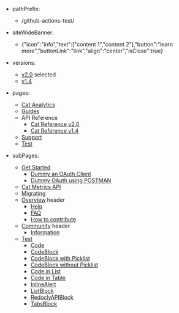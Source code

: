 - pathPrefix:
    - /github-actions-test/

- siteWideBanner:
   - {"icon":"info","text":["content 1","content 2"],"button":"learn more","buttonLink":"link","align":"center","isClose":true}

- versions:
    - [v2.0](/) selected
    - [v1.4](https://github.com/AdobeDocs/dev-site) 

- pages:
    - [Cat Analytics](/)
    - [Guides](/guides/)
    - API Reference
        - [Cat Reference v2.0](/api/index.md)
        - [Cat Reference v1.4](/api/1.4.md)
    - [Support](/support/)
    - [Test](/test/)

- subPages:
    - [Get Started](/guides/) 
        - [Dummy an OAuth Client](/guides/dummy_oauth_client/) 
        - [Dummy OAuth using POSTMAN](/guides/dummy_using_postman/) 
    - [Cat Metrics API](/guides/dummy_metrics_api/) 
    - [Migrating](/guides/migrating/) 
    - [Overview](/support/) header
        - [Help](/support/) 
        - [FAQ](/support/FAQ/) 
        - [How to contribute](/support/contribute/) 
    - [Community](/support/community/) header
        - [Information](/support/community/) 
    - [Test](/test/) 
        - [Code](/test/code/) 
        - [CodeBlock](/test/code-block/) 
        - [CodeBlock with Picklist](/test/code-block-with-picklist/) 
        - [CodeBlock without Picklist](/test/code-block-without-picklist/) 
        - [Code in List](/test/code-in-list/) 
        - [Code in Table](/test/code-in-table/) 
        - [InlineAlert](/test/inline-alert/) 
        - [ListBlock](/test/list-block/) 
        - [RedoclyAPIBlock](/test/redocly-api-block/) 
        - [TabsBlock](/test/tabs-block/) 

